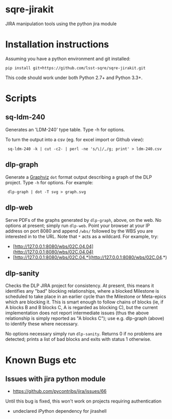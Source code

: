 # sqre-jirakit
JIRA manipulation tools using the python jira module

Installation instructions
=========================

Assuming you have a python environment and git installed:

    pip install git+https://github.com/lsst-sqre/sqre-jirakit.git

This code should work under both Python 2.7+ and Python 3.3+.

Scripts
=======

sq-ldm-240
----------

Generates an 'LDM-240' type table. Type -h for options.

To turn the output into a csv (eg. for excel import or Github view):

     sq-ldm-240 -k | cut -c2- | perl -ne 's/\|/,/g; print' > ldm-240.csv

dlp-graph
---------

Generate a [Graphviz](http://www.graphviz.org) `dot` format output describing
a graph of the DLP project. Type `-h` for options. For example:

     dlp-graph | dot -T svg > graph.svg

dlp-web
-------

Serve PDFs of the graphs generated by `dlp-graph`, above, on the web. No
options at present; simply run `dlp-web`. Point your browser at your IP
address on port 8080 and append `/wbs/` followed by the WBS you are interested
in to the URL. Note that `*` acts as a wildcard. For example, try:

- [http://127.0.0.1:8080/wbs/02C.04.04](http://127.0.0.1:8080/wbs/02C.04.04)
- [http://127.0.0.1:8080/wbs/02C.04.*](http://127.0.0.1:8080/wbs/02C.04.*)

dlp-sanity
----------

Checks the DLP JIRA project for consistency. At present, this means it
identifies any "bad" blocking relationships, where a blocked Milestone is
scheduled to take place in an earlier cycle than the Milestone or Meta-epics
which are blocking it. This is smart enough to follow chains of blocks (ie, if
A blocks B and B blocks C, A is regarded as blocking C), but the current
implementation does not report intermediate issues (thus the above
relationship is simply reported as "A blocks C"); use e.g. dlp-graph (above)
to identify these where necessary.

No options necessary simply run `dlp-sanity`. Returns 0 if no problems are
detected; prints a list of bad blocks and exits with status 1 otherwise.

Known Bugs etc
==============

Issues with jira python module
------------------------------

- https://github.com/pycontribs/jira/issues/66

Until this bug is fixed, this won't work on projects requiring authentication

- undeclared iPython dependency for jirashell

